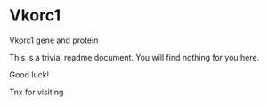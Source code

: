 # Vkorc1
Vkorc1 gene and protein

This is a trivial readme document. You will find nothing for you here.

Good luck!

Tnx for visiting
